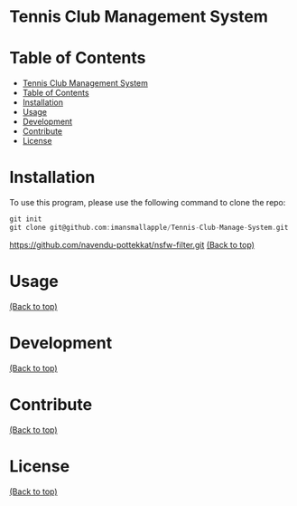 # Tennis Club Management System

# Table of Contents

- [Tennis Club Management System](#Tennis-Club-Management-System)
- [Table of Contents](#table-of-contents)
- [Installation](#installation)
- [Usage](#usage)
- [Development](#development)
- [Contribute](#contribute)
- [License](#license)

# Installation
To use this program, please use the following command to clone the repo:
```c
git init
git clone git@github.com:imansmallapple/Tennis-Club-Manage-System.git
```

https://github.com/navendu-pottekkat/nsfw-filter.git
[(Back to top)](#table-of-contents)

# Usage
[(Back to top)](#table-of-contents)

# Development
[(Back to top)](#table-of-contents)

# Contribute
[(Back to top)](#table-of-contents)

# License
[(Back to top)](#table-of-contents)
